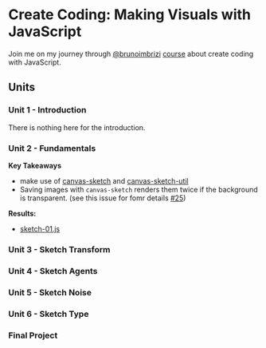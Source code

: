 # Create Coding: Making Visuals with JavaScript

Join me on my journey through [@brunoimbrizi](https://github.com/brunoimbrizi) [course](https://www.domestika.org/en/courses/2729-creative-coding-making-visuals-with-javascript) about create coding with JavaScript.


## Units

### Unit 1 - Introduction

There is nothing here for the introduction.

### Unit 2 - Fundamentals

**Key Takeaways**
* make use of [canvas-sketch](https://github.com/mattdesl/canvas-sketch) and [canvas-sketch-util](https://github.com/mattdesl/canvas-sketch-util)
* Saving images with `canvas-sketch` renders them twice if the background is transparent. (see this issue for fomr details [#25](https://github.com/mattdesl/canvas-sketch/issues/25))

**Results:**
* [sketch-01.js](sketch-01.js)

### Unit 3 - Sketch Transform

### Unit 4 - Sketch Agents

### Unit 5 - Sketch Noise

### Unit 6 - Sketch Type

### Final Project

